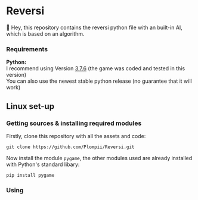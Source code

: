 # Reversi
:wave: Hey, this repository contains the reversi python file with an built-in AI, which is based on an algorithm.

### Requirements
**Python:**
<br/>
I recommend using Version [3.7.6](https://www.python.org/downloads/release/python-376/) (the game was coded and tested in this version)
<br/>
You can also use the newest stable python release (no guarantee that it will work)
## Linux set-up
### Getting sources & installing required modules
Firstly, clone this repository with all the assets and code:
```
git clone https://github.com/Plompii/Reversi.git
```
Now install the module `pygame`, the other modules used are already installed with Python's standard libary:
```
pip install pygame
```

### Using
```
